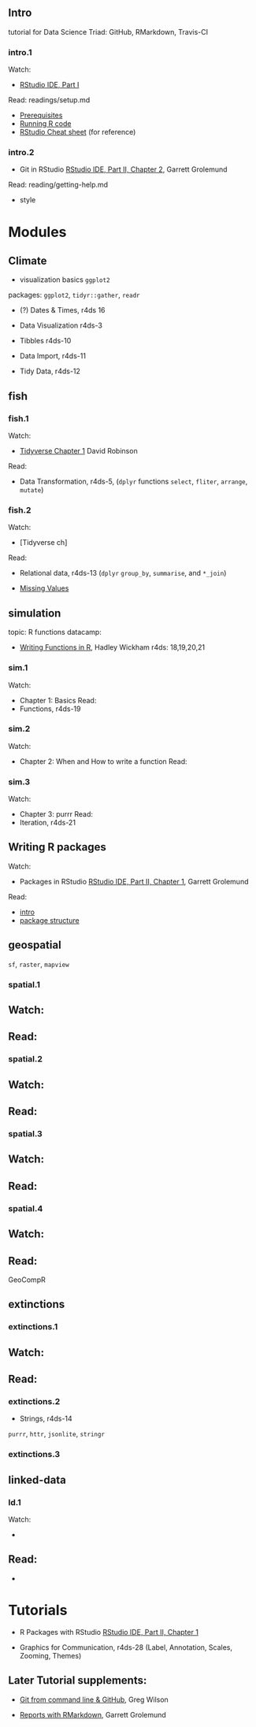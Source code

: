 
## Intro

tutorial for Data Science Triad: GitHub, RMarkdown, Travis-CI

### intro.1

Watch: 
  - [RStudio IDE, Part I](https://www.datacamp.com/courses/working-with-the-rstudio-ide-part-1)

Read: readings/setup.md
  - [Prerequisites](http://r4ds.had.co.nz/introduction.html#prerequisites)
  - [Running R code](http://r4ds.had.co.nz/introduction.html#running-r-code)
  - [RStudio Cheat sheet](https://www.rstudio.com/wp-content/uploads/2016/01/rstudio-IDE-cheatsheet.pdf) (for reference)

### intro.2

- Git in RStudio [RStudio IDE, Part II, Chapter 2](https://www.datacamp.com/courses/working-with-the-rstudio-ide-part-2), Garrett Grolemund

Read: reading/getting-help.md  
  - style
  

# Modules

## Climate

- visualization basics `ggplot2`

packages: `ggplot2`, `tidyr::gather`, `readr`

- (?) Dates & Times, r4ds 16 


- Data Visualization r4ds-3
- Tibbles r4ds-10
- Data Import, r4ds-11
- Tidy Data, r4ds-12


## fish


### fish.1

Watch:
 - [Tidyverse Chapter 1](https://www.datacamp.com/courses/introduction-to-the-tidyverse) David Robinson

Read:

- Data Transformation, r4ds-5,  (`dplyr` functions `select`, `fliter`, `arrange`, `mutate`)

### fish.2

Watch: 
  - [Tidyverse ch]

Read: 
- Relational data,  r4ds-13    (`dplyr` `group_by`, `summarise`, and `*_join`)

- [Missing Values](https://dcl-2017-04.github.io/curriculum/missing-values.html)

## simulation

topic: R functions 
datacamp:
  - [Writing Functions in R](https://www.datacamp.com/courses/writing-functions-in-r), Hadley Wickham
r4ds: 18,19,20,21

### sim.1

Watch:
  - Chapter 1: Basics
Read: 
  - Functions, r4ds-19

### sim.2

Watch:
  - Chapter 2: When and How to write a function
Read: 

### sim.3

Watch:
  - Chapter 3: purrr
Read: 
  - Iteration, r4ds-21
  
## Writing R packages

Watch: 
  - Packages in RStudio [RStudio IDE, Part II, Chapter 1](https://www.datacamp.com/courses/working-with-the-rstudio-ide-part-2), Garrett Grolemund

Read: 
  - [intro](http://r-pkgs.had.co.nz/intro.html)
  - [package structure](http://r-pkgs.had.co.nz/package.html)
  
## geospatial

`sf`, `raster`, `mapview`

### spatial.1

Watch:
  -
  
Read:
  - 

### spatial.2

Watch: 
  - 
Read: 
  - 

### spatial.3

Watch: 
  - 
Read: 
  - 

### spatial.4

Watch: 
  - 
Read: 
  - 

GeoCompR 

## extinctions

### extinctions.1

Watch: 
  - 
Read: 
  - 

### extinctions.2

- Strings, r4ds-14

`purrr`, `httr`, `jsonlite`, `stringr`

### extinctions.3



## linked-data

### ld.1

Watch: 

  -

Read: 
  - 
  - 
  


# Tutorials

- R Packages with RStudio [RStudio IDE, Part II, Chapter 1](https://www.datacamp.com/courses/working-with-the-rstudio-ide-part-2) 


- Graphics for Communication, r4ds-28 (Label, Annotation, Scales, Zooming, Themes)


## Later Tutorial supplements:

- [Git from command line & GitHub](https://www.datacamp.com/courses/introduction-to-git-for-data-science), Greg Wilson

- [Reports with RMarkdown](https://www.datacamp.com/courses/reporting-with-r-markdown), Garrett Grolemund


